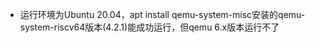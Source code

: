 - 运行环境为Ubuntu 20.04，apt install qemu-system-misc安装的qemu-system-riscv64版本(4.2.1)能成功运行，但qemu 6.x版本运行不了
